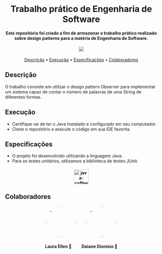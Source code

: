 <h1 align="center">
  <br>
  Trabalho prático de Engenharia de Software
  <br>
</h1>

<h4 align="center">Este repositório foi criado a fim de armazenar o trabalho prático realizado sobre design patterns para a matéria de Engenharia de Software.
</h4>

<h4 align="center"><img src="https://img.icons8.com/external-avoca-kerismaker/64/null/external-Programing-web-development-avoca-kerismaker.png"/>
</h4>



<p align="center">
  <a href="#descri%C3%A7%C3%A3o">Descrição</a> •
  <a     href="#execu%C3%A7%C3%A3o">Execução</a> •
  <a   href="#especifica%C3%A7%C3%B5es">Especificações</a> •
   <a     href="#colaboradores">Colaboradores</a> 
</p>

## Descrição

O trabalho consiste em utilizar o design pattern Observer 
para implementar um sistema capaz de contar o número de palavras de uma String de diferentes formas.


## Execução

* Certifique-se de ter o Java instalado e configurado em seu computador.
* Clone o repositório e execute o código em sua IDE favorita.

## Especificações

* O projeto foi desenvolvido utilizando a linguagem Java.
* Para os testes unitários, utilizamos a biblioteca de testes JUnit.

<h4 align="center">
<img width="48" height="48" src="https://img.icons8.com/color/48/java-coffee-cup-logo--v1.png" alt="java-coffee-cup-logo--v1"/>

</h4>

## Colaboradores

<h4 align="center">
    <img style="border-radius: 50%; margin-right: 30px" src="https://avatars.githubusercontent.com/u/55304639?s=400&u=bda4bf4fc71e6353840e1f2e46683c7c0328c030&v=4" width="100px;" alt=""/>
    <img style="border-radius: 50%;" src="https://avatars.githubusercontent.com/u/90014515?s=400&u=77a9653e985f39315bdf87046303fb6ca8d24db7&v=4" width="100px;" alt=""/>
</h4>
<h4 align="center">
    <b style="margin-right: 30px">Laura Ellen 🚀</b>
    <b>Daiane Dionisio 🚀</b>
</h4>
